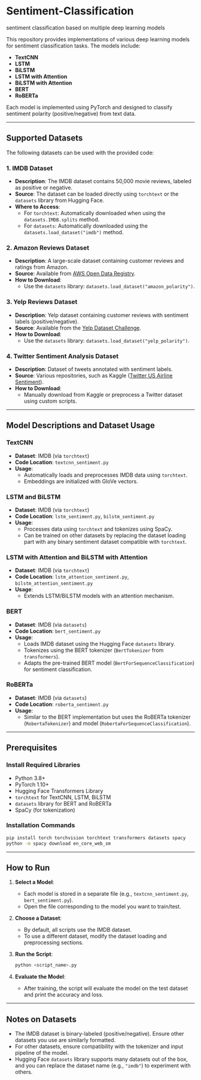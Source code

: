 # Sentiment-Classification
sentiment classification based on multiple deep learning models

This repository provides implementations of various deep learning models for sentiment classification tasks. The models include:

- **TextCNN**
- **LSTM**
- **BiLSTM**
- **LSTM with Attention**
- **BiLSTM with Attention**
- **BERT**
- **RoBERTa**

Each model is implemented using PyTorch and designed to classify sentiment polarity (positive/negative) from text data.

---

## Supported Datasets

The following datasets can be used with the provided code:

### 1. **IMDB Dataset**
- **Description**: The IMDB dataset contains 50,000 movie reviews, labeled as positive or negative.
- **Source**: The dataset can be loaded directly using `torchtext` or the `datasets` library from Hugging Face.
- **Where to Access**:
  - For `torchtext`: Automatically downloaded when using the `datasets.IMDB.splits` method.
  - For `datasets`: Automatically downloaded using the `datasets.load_dataset("imdb")` method.

### 2. **Amazon Reviews Dataset**
- **Description**: A large-scale dataset containing customer reviews and ratings from Amazon.
- **Source**: Available from [AWS Open Data Registry](https://registry.opendata.aws/amazon-reviews/).
- **How to Download**:
  - Use the `datasets` library: `datasets.load_dataset("amazon_polarity")`.

### 3. **Yelp Reviews Dataset**
- **Description**: Yelp dataset containing customer reviews with sentiment labels (positive/negative).
- **Source**: Available from the [Yelp Dataset Challenge](https://www.yelp.com/dataset).
- **How to Download**:
  - Use the `datasets` library: `datasets.load_dataset("yelp_polarity")`.

### 4. **Twitter Sentiment Analysis Dataset**
- **Description**: Dataset of tweets annotated with sentiment labels.
- **Source**: Various repositories, such as Kaggle ([Twitter US Airline Sentiment](https://www.kaggle.com/crowdflower/twitter-airline-sentiment)).
- **How to Download**:
  - Manually download from Kaggle or preprocess a Twitter dataset using custom scripts.

---

## Model Descriptions and Dataset Usage

### **TextCNN**
- **Dataset**: IMDB (via `torchtext`)
- **Code Location**: `textcnn_sentiment.py`
- **Usage**:
  - Automatically loads and preprocesses IMDB data using `torchtext`.
  - Embeddings are initialized with GloVe vectors.

### **LSTM and BiLSTM**
- **Dataset**: IMDB (via `torchtext`)
- **Code Location**: `lstm_sentiment.py`, `bilstm_sentiment.py`
- **Usage**:
  - Processes data using `torchtext` and tokenizes using SpaCy.
  - Can be trained on other datasets by replacing the dataset loading part with any binary sentiment dataset compatible with `torchtext`.

### **LSTM with Attention and BiLSTM with Attention**
- **Dataset**: IMDB (via `torchtext`)
- **Code Location**: `lstm_attention_sentiment.py`, `bilstm_attention_sentiment.py`
- **Usage**:
  - Extends LSTM/BiLSTM models with an attention mechanism.

### **BERT**
- **Dataset**: IMDB (via `datasets`)
- **Code Location**: `bert_sentiment.py`
- **Usage**:
  - Loads IMDB dataset using the Hugging Face `datasets` library.
  - Tokenizes using the BERT tokenizer (`BertTokenizer` from `transformers`).
  - Adapts the pre-trained BERT model (`BertForSequenceClassification`) for sentiment classification.

### **RoBERTa**
- **Dataset**: IMDB (via `datasets`)
- **Code Location**: `roberta_sentiment.py`
- **Usage**:
  - Similar to the BERT implementation but uses the RoBERTa tokenizer (`RobertaTokenizer`) and model (`RobertaForSequenceClassification`).

---

## Prerequisites

### Install Required Libraries
- Python 3.8+
- PyTorch 1.10+
- Hugging Face Transformers Library
- `torchtext` for TextCNN, LSTM, BiLSTM
- `datasets` library for BERT and RoBERTa
- SpaCy (for tokenization)

### Installation Commands
```bash
pip install torch torchvision torchtext transformers datasets spacy
python -m spacy download en_core_web_sm
```

---

## How to Run

1. **Select a Model**:
   - Each model is stored in a separate file (e.g., `textcnn_sentiment.py`, `bert_sentiment.py`).
   - Open the file corresponding to the model you want to train/test.

2. **Choose a Dataset**:
   - By default, all scripts use the IMDB dataset.
   - To use a different dataset, modify the dataset loading and preprocessing sections.

3. **Run the Script**:
   ```bash
   python <script_name>.py
   ```

4. **Evaluate the Model**:
   - After training, the script will evaluate the model on the test dataset and print the accuracy and loss.

---

## Notes on Datasets

- The IMDB dataset is binary-labeled (positive/negative). Ensure other datasets you use are similarly formatted.
- For other datasets, ensure compatibility with the tokenizer and input pipeline of the model.
- Hugging Face `datasets` library supports many datasets out of the box, and you can replace the dataset name (e.g., `"imdb"`) to experiment with others.
